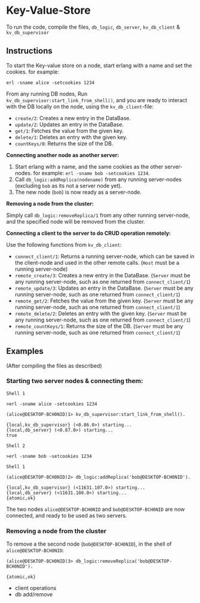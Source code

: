 # Key-Value-Store

To run the code, compile the files, `db_logic`, `db_server`, `kv_db_client` & `kv_db_supervisor`

## Instructions

To start the Key-value store on a node, start erlang with a name and set the cookies. for example:

`erl -sname alice -setcookies 1234`

From any running DB nodes, Run `kv_db_supervisor:start_link_from_shell()`, and you are ready to interact with the DB locally on the node, using the `kv_db_client`-file:

- `create/2`: Creates a new entry in the DataBase.
- `update/2`: Updates an entry in the DataBase.
- `get/1`: Fetches the value from the given key.
- `delete/1`: Deletes an entry with the given key.
- `countKeys/0`: Returns the size of the DB.

**Connecting another node as another server:**

1. Start erlang with a name, and the same cookies as the other server-nodes. for example: `erl -sname bob -setcookies 1234`.
2. Call `db_logic:addReplica(nodename)` from any running server-nodes (excluding `bob` as its not a server node yet).
3. The new node (`bob`) is now ready as a server-node.

**Removing a node from the cluster:**

Simply call `db_logic:removeReplica/1` from any other running server-node, and the specified node will be removed from the cluster.

**Connecting a client to the server to do CRUD operation remotely:**

Use the following functions from `kv_db_client`:

- `connect_client/1`: Returns a running server-node, which can be saved in the client-node and used in the other remote calls. (`Host` must be a running server-node)
- `remote_create/3`: Creates a new entry in the DataBase. (`Server` must be any running server-node, such as one returned from `connect_client/1`)
- `remote_update/3`: Updates an entry in the DataBase. (`Server` must be any running server-node, such as one returned from `connect_client/1`)
- `remote_get/2`: Fetches the value from the given key. (`Server` must be any running server-node, such as one returned from `connect_client/1`)
- `remote_delete/2`: Deletes an entry with the given key. (`Server` must be any running server-node, such as one returned from `connect_client/1`)
- `remote_countKeys/1`: Returns the size of the DB. (`Server` must be any running server-node, such as one returned from `connect_client/1`)

## Examples
(After compiling the files as described)

### Starting two server nodes & connecting them:

`Shell 1`

```shell
>erl -sname alice -setcookies 1234

(alice@DESKTOP-BCH0NID)1> kv_db_supervisor:start_link_from_shell().

{local,kv_db_supervisor} (<0.86.0>) starting... 
{local,db_server} (<0.87.0>) starting...        
true
```

`Shell 2`

```shell
>erl -sname bob -setcookies 1234
```

`Shell 1`

```shell
(alice@DESKTOP-BCH0NID)2> db_logic:addReplica('bob@DESKTOP-BCH0NID').

{local,kv_db_supervisor} (<11631.107.0>) starting... 
{local,db_server} (<11631.108.0>) starting...
{atomic,ok}
```

The two nodes `alice@DESKTOP-BCH0NID` and `bob@DESKTOP-BCH0NID` are now connected, and ready to be used as two servers.

### Removing a node from the cluster

To remove a the second node (`bob@DESKTOP-BCH0NID`), in the shell of `alice@DESKTOP-BCH0NID`:

```shell
(alice@DESKTOP-BCH0NID)3> db_logic:removeReplica('bob@DESKTOP-BCH0NID').

{atomic,ok}
```


- client operations
- db add/remove
